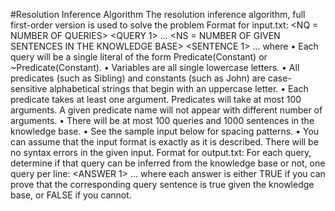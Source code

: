 #Resolution Inference Algorithm
The resolution inference algorithm, full first-order version is used to solve the problem
Format for input.txt:
<NQ = NUMBER OF QUERIES>
<QUERY 1>
...
<QUERY NQ>
<NS = NUMBER OF GIVEN SENTENCES IN THE KNOWLEDGE BASE>
<SENTENCE 1>
...
<SENTENCE NS>
where
• Each query will be a single literal of the form Predicate(Constant) or ~Predicate(Constant).
• Variables are all single lowercase letters.
• All predicates (such as Sibling) and constants (such as John) are case-sensitive alphabetical strings that
begin with an uppercase letter.
• Each predicate takes at least one argument. Predicates will take at most 100 arguments. A given
predicate name will not appear with different number of arguments.
• There will be at most 100 queries and 1000 sentences in the knowledge base.
• See the sample input below for spacing patterns.
• You can assume that the input format is exactly as it is described. There will be no syntax errors in the
given input.
Format for output.txt:
For each query, determine if that query can be inferred from the knowledge base or not, one query per line:
<ANSWER 1>
...
<ANSWER NQ>
where each answer is either TRUE if you can prove that the corresponding query sentence is true given the knowledge base, or FALSE if you cannot.
